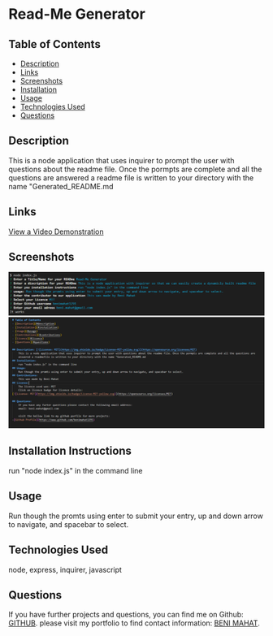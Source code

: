 
# Read-Me Generator

## Table of Contents

* [Description](#description)
* [Links](#links)
* [Screenshots](#screenshots)
* [Installation](#installation)
* [Usage](#usage)
* [Technologies Used](#technologies)
* [Questions](#questions)

## Description
This is a node application that uses inquirer to prompt the user with questions about the readme file. Once the pormpts are complete and all the questions are answered a readme file is written to your directory with the name "Generated_README.md


## Links

[View a Video Demonstration]( https://drive.google.com/file/d/122lwjyB43eDz13ZnKGb2-NhoDf1TcF11/view)


## Screenshots


![ Search:](images/sc1.png)
![ Login/Signup:](/images/sc2.png)




## Installation Instructions

run "node index.js" in the command line

## Usage

Run though the promts using enter to submit your entry, up and down arrow to navigate, and spacebar to select.
 

## Technologies Used

node, express, inquirer, javascript

## Questions

If you have further projects and questions, you can find me on Github: [GITHUB](https://github.com/benimahat1291). 
please visit my portfolio to find contact information: [BENI MAHAT](https://benimahat1291.github.io/Portfolio_v2/#/). 


